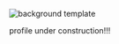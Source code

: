 
![background template](https://user-images.githubusercontent.com/84134833/210735333-fa947045-c215-4e8e-b5cc-247c81130c39.jpg)




profile under construction!!!

<!--
**prem-kumar-verma/prem-kumar-verma** is a ✨ _special_ ✨ repository because its `README.md` (this file) appears on your GitHub profile.

Here are some ideas to get you started:

- 🔭 I’m currently working on ...
- 🌱 I’m currently learning ...
- 👯 I’m looking to collaborate on ...
- 🤔 I’m looking for help with ...
- 💬 Ask me about ...
- 📫 How to reach me: ...
- 😄 Pronouns: ...
- ⚡ Fun fact: ...
-->
